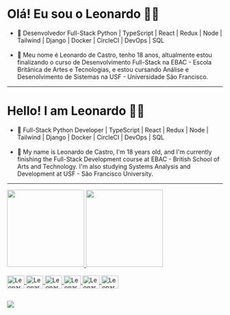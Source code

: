 <h1>Olá! Eu sou o Leonardo 👋🏻</h1>

<ul>
  <li>🔭 Desenvolvedor Full-Stack Python | TypeScript | React | Redux | Node | Tailwind | Django | Docker | CircleCI | DevOps | SQL</li>
  <br>
  <li>🌱 Meu nome é Leonardo de Castro, tenho 18 anos, altualmente estou finalizando o curso de Desenvolvimento Full-Stack na EBAC - Escola Britânica de Artes e Tecnologias, e estou cursando Análise e Desenolvimento de Sistemas na USF - Universidade São Francisco.</li>
</ul>
<hr/>
<h1>Hello! I am Leonardo 👋🏻</h1>

<ul>
  <li>🔭 Full-Stack Python Developer | TypeScript | React | Redux | Node | Tailwind | Django | Docker | CircleCI | DevOps | SQL</li>
  <br>
  <li>🌱 My name is Leonardo de Castro, I'm 18 years old, and I'm currently finishing the Full-Stack Development course at EBAC - British School of Arts and Technology. I'm also studying Systems Analysis and Development at USF - São Francisco University.</li>
</ul>
<hr>
<div>
  <a href="https://github.com/leonardodecastro-programmer">
  <img height="180em" src="https://github-readme-stats.vercel.app/api?username=leonardodecastro-programmer&show_icons=true&theme=dark&include_all_commits=true&count_private=true"/>
  <img height="180em" src="https://github-readme-stats.vercel.app/api/top-langs/?username=leonardodecastro-programmer&layout=compact&langs_count=7&theme=dark"/>
</div>

<div style="display: inline_block"><br>
  <img align="center" alt="Leonardo-Python" height="30" width="40" src="https://cdn.jsdelivr.net/gh/devicons/devicon@latest/icons/python/python-original.svg" />
  <img align="center" alt="Leonardo-Python" height="30" width="40" src="https://cdn.jsdelivr.net/gh/devicons/devicon@latest/icons/typescript/typescript-original.svg" />
  <img align="center" alt="Leonardo-Python" height="30" width="40" src="https://cdn.jsdelivr.net/gh/devicons/devicon@latest/icons/react/react-original.svg" />
  <img align="center" alt="Leonardo-Python" height="30" width="40" src="https://cdn.jsdelivr.net/gh/devicons/devicon@latest/icons/redux/redux-original.svg" />
  <img align="center" alt="Leonardo-Python" height="30" width="40" src="https://cdn.jsdelivr.net/gh/devicons/devicon@latest/icons/tailwindcss/tailwindcss-original.svg" />
  <img align="center" alt="Leonardo-Python" height="30" width="40" src="https://cdn.jsdelivr.net/gh/devicons/devicon@latest/icons/nodejs/nodejs-original-wordmark.svg" />
</div>

##

<div>
  <a href="https://www.linkedin.com/in/leonardodecastro-programmer" target="_blank"><img src="https://img.shields.io/badge/LinkedIn-0077B5?style=for-the-badge&logo=linkedin&logoColor=white" target="_blank"/></a>
</div>
